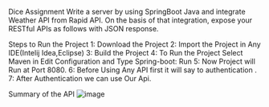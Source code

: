 Dice Assignment
Write a server by using SpringBoot Java and integrate Weather API from Rapid API. On the basis of that integration, expose your RESTful APIs as follows with JSON response.

Steps to Run the Project
1: Download the Project
2: Import the Project in Any IDE(Intelij Idea,Eclipse)
3: Build the Project
4: To Run the Project Select Maven in Edit Configuration and Type Spring-boot: Run
5: Now Project will Run at Port 8080.
6: Before Using Any API first it will say to authentication .
7: After Authentication we can use Our Api.

Summary of the API
![image](https://github.com/divyanshu20001/DiceAssignment/assets/144724300/e08cad40-da84-4236-b433-5fe962423a18)

